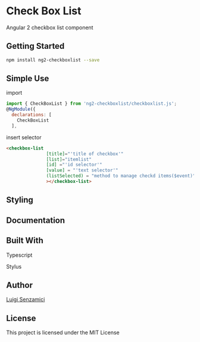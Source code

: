 # Check Box List
Angular 2 checkbox list component
## Getting Started
```bash
npm install ng2-checkboxlist --save
```
## Simple Use
import
```javascript
import { CheckBoxList } from 'ng2-checkboxlist/checkboxlist.js';
@NgModule({
  declarations: [
    CheckBoxList
  ],
```
insert selector
```html
<checkbox-list 
               [title]="'title of checkbox'"
               [list]="itemlist" 
               [id] ="'id selector'"
               [value] = "'text selector'"
               (listSelected) = "method to manage checkd items($event)"
               ></checkbox-list>
```
## Styling

## Documentation

## Built With
Typescript

Stylus
## Author

[Luigi Senzamici](http://luigisenzamici.com)


## License

This project is licensed under the MIT License 



